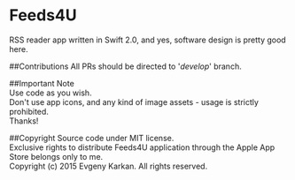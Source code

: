 Feeds4U
===========

RSS reader app written in Swift 2.0, and yes, software design is pretty good here.

##Contributions
All PRs should be directed to '_develop_' branch.

##Important Note      
Use code as you wish.   
Don't use app icons, and any kind of image assets - usage is strictly prohibited.    
Thanks! 

##Copyright
Source code under MIT license.  
Exclusive rights to distribute Feeds4U application through the Apple App Store belongs only to me.    
Copyright (c) 2015 Evgeny Karkan. All rights reserved.
